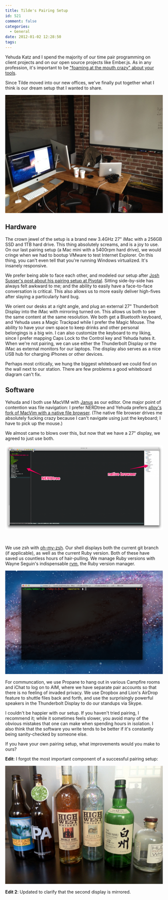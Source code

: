 ```yaml
---
title: Tilde's Pairing Setup
id: 521
comment: false
categories:
  - General
date: 2012-01-02 12:28:50
tags:
---
```


Yehuda Katz and I spend the majority of our time pair programming on client projects and on our open source projects like Ember.js. As in any profession, it's important to be ["foaming at the mouth crazy" about your tools](http://www.randsinrepose.com/archives/2009/11/02/the_foamy_rules_for_rabid_tools.html).

Since Tilde moved into our new offices, we've finally put together what I think is our dream setup that I wanted to share.

![](pairing_setup1-1024x768.jpg)

## Hardware

The crown jewel of the setup is a brand new 3.4GHz 27" iMac with a 256GB SSD and 1TB hard drive. This thing absolutely screams, and is a joy to use. On our last pairing setup (a Mac mini with a 5400rpm hard drive), we would cringe when we had to bootup VMware to test Internet Explorer. On this thing, you can't even tell that you're running Windows virtualized. It's insanely responsive.

We prefer being able to face each other, and modeled our setup after [Josh Susser's post about his pairing setup at Pivotal](http://pivotallabs.com/users/jsusser/blog/articles/1505-pairing-tete-a-tete). Sitting side-by-side has always felt awkward to me; and the ability to easily have a face-to-face conversation is critical. This also allows us to more easily deliver high-fives after slaying a particularly hard bug.

We orient our desks at a right angle, and plug an external 27" Thunderbolt Display into the iMac with mirroring turned on. This allows us both to see the same content at the same resolution. We both get a Bluetooth keyboard, and Yehuda uses a Magic Trackpad while I prefer the Magic Mouse. The ability to have your own space to keep drinks and other personal belongings is a big win. I can also customize the keyboard to my liking, since I prefer mapping Caps Lock to the Control key and Yehuda hates it. When we're not pairing, we can use either the Thunderbolt Display or the iMac as external monitors for our laptops. The display also serves as a nice USB hub for charging iPhones or other devices.

Perhaps most critically, we hung the biggest whiteboard we could find on the wall next to our station. There are few problems a good whiteboard diagram can't fix.

## Software

Yehuda and I both use MacVIM with [Janus](https://github.com/carlhuda/janus) as our editor. One major point of contention was file navigation: I prefer NERDtree and Yehuda prefers [alloy's fork of MacVim with a native file browser](https://github.com/alloy/macvim). (The native file browser drives me absolutely fucking crazy because I can't navigate using just the keyboard; I have to pick up the mouse.)

We almost came to blows over this, but now that we have a 27" display, we agreed to just use both.

![](marital_bliss-1024x552.png)

&nbsp;

We use zsh with [oh-my-zsh](https://github.com/robbyrussell/oh-my-zsh). Our shell displays both the current git branch (if applicable), as well as the current Ruby version. Both of these have saved us countless hours of hair-pulling. We manage Ruby versions with Wayne Seguin's indispensable [rvm](http://beginrescueend.com/), the Ruby version manager.

![](terminal-1024x672.png)

For communcation, we use Propane to hang out in various Campfire rooms and iChat to log on to AIM, where we have separate pair accounts so that there is no feeling of invaded privacy. We use Dropbox and Lion's AirDrop feature to shuttle files back and forth, and use the surprisingly powerful speakers in the Thunderbolt Display to do our standups via Skype.

I couldn't be happier with our setup. If you haven't tried pairing, I recommend it; while it sometimes feels slower, you avoid many of the obvious mistakes that one can make when spending hours in isolation. I also think that the software you write tends to be better if it's constantly being sanity-checked by someone else.

If you have your own pairing setup, what improvements would you make to ours?

**Edit**: I forgot the most important component of a successful pairing setup:

![](bar-1024x768.jpg)

**Edit 2**: Updated to clarify that the second display is mirrored.
